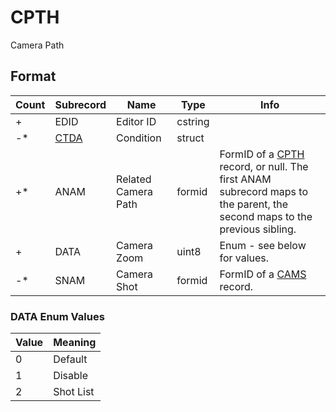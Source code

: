 CPTH
====

Camera Path

## Format

Count | Subrecord | Name | Type | Info
------|-------|------|------|-----
+ | EDID | Editor ID | cstring |
-* | [CTDA](Fields/CTDA.md) | Condition | struct |
+* | ANAM | Related Camera Path | formid | FormID of a [CPTH](CPTH.md) record, or null. The first ANAM subrecord maps to the parent, the second maps to the previous sibling.
+ | DATA | Camera Zoom | uint8 | Enum - see below for values.
-* | SNAM | Camera Shot | formid | FormID of a [CAMS](CAMS.md) record.

### DATA Enum Values

Value | Meaning
------|--------
0 | Default
1 | Disable
2 | Shot List
